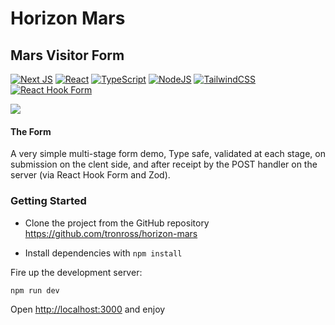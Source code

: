 # Horizon Mars
## Mars Visitor Form

[![Next JS](https://img.shields.io/badge/Next-black?style=for-the-badge&logo=next.js&logoColor=white)](https://nextjs.org/)
[![React](https://img.shields.io/badge/react-%2320232a.svg?style=for-the-badge&logo=react&logoColor=%2361DAFB)](https://react.dev/)
[![TypeScript](https://img.shields.io/badge/typescript-%23007ACC.svg?style=for-the-badge&logo=typescript&logoColor=white)](https://www.typescriptlang.org/)
[![NodeJS](https://img.shields.io/badge/node.js-6DA55F?style=for-the-badge&logo=node.js&logoColor=white)](https://nodejs.org/en)
[![TailwindCSS](https://img.shields.io/badge/tailwindcss-%2338B2AC.svg?style=for-the-badge&logo=tailwind-css&logoColor=white)](https://tailwindcss.com/)
[![React Hook Form](https://img.shields.io/badge/React%20Hook%20Form-%23EC5990.svg?style=for-the-badge&logo=reacthookform&logoColor=white)](https://www.react-hook-form.com/)


<img src="https://cdn.mos.cms.futurecdn.net/BiH44Z2Wd9PS55wXBuQK8H.jpg">

#### The Form
A very simple multi-stage form demo, Type safe, validated at each stage, on submission on the clent side, and after receipt by the POST handler on the server (via React Hook Form and Zod).

### Getting Started

- Clone the project from the GitHub repository <https://github.com/tronross/horizon-mars>

- Install dependencies with `npm install`


Fire up the development server:

```bash
npm run dev
```

Open [http://localhost:3000](http://localhost:3000) and enjoy


